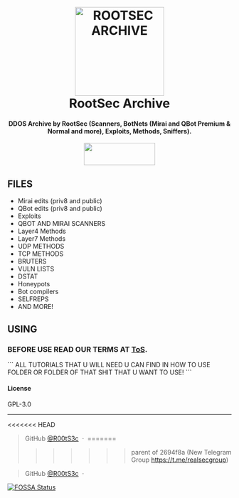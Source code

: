 <h1 align="center">
  <br>
  <a href="https://r00ts3c.github.io/"><img src="https://i.imgur.com/5ty5YPN.gif" alt="ROOTSEC ARCHIVE" width="200"></a>
  <br>
  RootSec Archive
  <br>
</h1>

<h4 align="center">DDOS Archive by RootSec (Scanners, BotNets (Mirai and QBot Premium & Normal and more), Exploits, Methods, Sniffers).</h4>
<p align="center">  <a href="https://t.me/rootsechub"><img width="160" height="50" src="https://i.imgur.com/N7AK7XY.png"></a></p>


## FILES

* Mirai edits (priv8 and public)
* QBot edits (priv8 and public)
* Exploits
* QBOT AND MIRAI SCANNERS
* Layer4 Methods
* Layer7 Methods
* UDP METHODS
* TCP METHODS
* BRUTERS
* VULN LISTS
* DSTAT
* Honeypots
* Bot compilers
* SELFREPS
* AND MORE!

## USING

<h3>BEFORE USE READ OUR TERMS AT <a href="https://github.com/R00tS3c/DDOS-RootSec/blob/master/ToS.md">ToS</a>.</h3>
```
ALL TUTORIALS THAT U WILL NEED U CAN FIND IN HOW TO USE FOLDER OR FOLDER OF THAT SHIT THAT U WANT TO USE!
```

#### License

GPL-3.0

---
<<<<<<< HEAD

> GitHub [@R00tS3c](https://github.com/R00tS3c) &nbsp;&middot;&nbsp;
=======
>>>>>>> parent of 2694f8a (New Telegram Group https://t.me/realsecgroup)

> GitHub [@R00tS3c](https://github.com/R00tS3c) &nbsp;&middot;&nbsp;


[![FOSSA Status](https://app.fossa.io/api/projects/git%2Bgithub.com%2FR00tS3c%2FDDOS-RootSec.svg?type=large)](https://app.fossa.io/projects/git%2Bgithub.com%2FR00tS3c%2FDDOS-RootSec?ref=badge_large)
